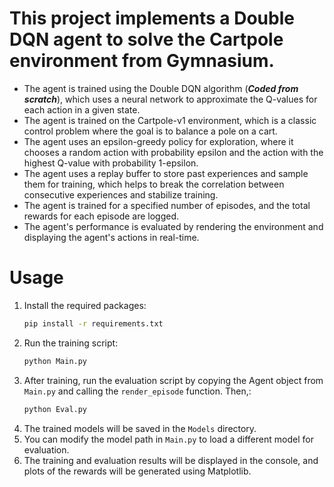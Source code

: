 # This project implements a Double DQN agent to solve the Cartpole environment from Gymnasium.

* The agent is trained using the Double DQN algorithm (***Coded from scratch***), which uses a neural network to approximate the Q-values for each action in a given state.
* The agent is trained on the Cartpole-v1 environment, which is a classic control problem where the goal is to balance a pole on a cart.
* The agent uses an epsilon-greedy policy for exploration, where it chooses a random action with probability epsilon and the action with the highest Q-value with probability 1-epsilon.
* The agent uses a replay buffer to store past experiences and sample them for training, which helps to break the correlation between consecutive experiences and stabilize training.
* The agent is trained for a specified number of episodes, and the total rewards for each episode are logged.
* The agent's performance is evaluated by rendering the environment and displaying the agent's actions in real-time.

# Usage
1. Install the required packages:
   ```bash
   pip install -r requirements.txt
   ```
2. Run the training script:
   ```bash
   python Main.py
   ```
3. After training, run the evaluation script by copying the Agent object from `Main.py` and calling the `render_episode` function. Then,:
   ```bash
   python Eval.py
   ```
4. The trained models will be saved in the `Models` directory.
5. You can modify the model path in `Main.py` to load a different model for evaluation.
6. The training and evaluation results will be displayed in the console, and plots of the rewards will be generated using Matplotlib.
